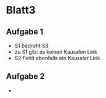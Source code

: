 # Blatt3

## Aufgabe 1
* S1 bedroht S3
* zu S1 gibt es keinen Kausalen Link
* S2 Fehlt ebenfalls ein Kausaler Link

## Aufgabe 2
* 